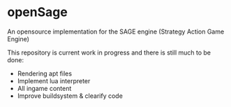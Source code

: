 # openSage
An opensource implementation for the SAGE engine (Strategy Action Game Engine)

This repository is current work in progress and there is still much to be done: 
- Rendering apt files
- Implement lua interpreter
- All ingame content
- Improve buildsystem & clearify code


